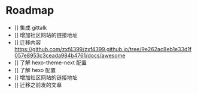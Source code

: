 # Roadmap

- [] 集成 gittalk
- [] 增加社区网站的链接地址
- [] 迁移内容 <https://github.com/zxf4399/zxf4399.github.io/tree/9e262ac8eb1e33d1f057e8953c3ceada984b4761/docs/awesome>
- [] 了解 hexo-theme-next 配置
- [] 了解 hexo 配置
- [] 增加社区网站的链接地址
- [] 迁移之前发的文章
